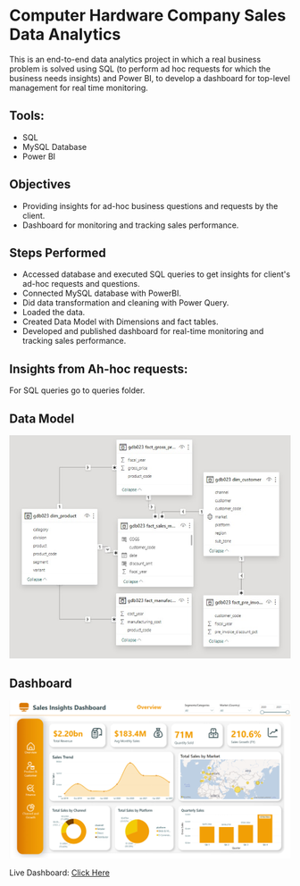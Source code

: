 # Computer Hardware Company Sales Data Analytics
This is an end-to-end data analytics project in which a real business problem is solved using SQL (to perform ad hoc requests for which the business needs insights) and Power BI, to develop a dashboard for top-level management for real time monitoring.

## Tools:
- SQL
- MySQL Database
- Power BI

## Objectives
- Providing insights for ad-hoc business questions and requests by the client.
- Dashboard for monitoring and tracking sales performance.

## Steps Performed
- Accessed database and executed SQL queries to get insights for client's ad-hoc requests and questions.
- Connected MySQL database with PowerBI.
- Did data transformation and cleaning with Power Query.
- Loaded the data.
- Created Data Model with Dimensions and fact tables.
- Developed and published dashboard for real-time monitoring and tracking sales performance.

## Insights from Ah-hoc requests:
For SQL queries go to queries folder.



## Data Model
<p align="center">
<img src="media/data-model.jpg" height="400">
</p>

## Dashboard
<p align="center">
<img src="media/dashboard1.png">
</p>
Live Dashboard: <a href="https://app.powerbi.com/view?r=eyJrIjoiYzRmMTNhYzgtMzU0ZS00ZjE3LTk2ZDUtMGRkMjEyNjYwODExIiwidCI6ImRmODY3OWNkLWE4MGUtNDVkOC05OWFjLWM4M2VkN2ZmOTVhMCJ9">Click Here</a>



